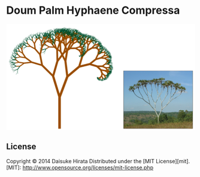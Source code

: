 Doum Palm Hyphaene Compressa
======================

![drawing_image](drawing_img.jpg)

License
----------
Copyright &copy; 2014 Daisuke Hirata
Distributed under the [MIT License][mit].
[MIT]: http://www.opensource.org/licenses/mit-license.php
